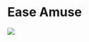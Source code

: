 # Ease Amuse

<img src="https://github.com/aks-samanta/EaseAmuse/blob/main/src/main/resources/static/amusement.png">
